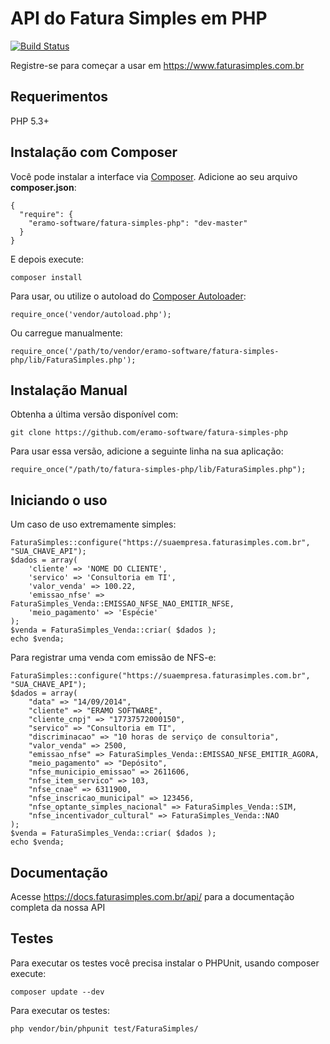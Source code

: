 API do Fatura Simples em PHP
========
[![Build Status](https://travis-ci.org/eramo-software/fatura-simples-php.svg?branch=master)](https://travis-ci.org/eramo-software/fatura-simples-php)

Registre-se para começar a usar em https://www.faturasimples.com.br

Requerimentos
------------

PHP 5.3+

Instalação com Composer
------------

Você pode instalar a interface via [Composer](http://getcomposer.org/). Adicione ao seu arquivo **composer.json**:

    {
      "require": {
        "eramo-software/fatura-simples-php": "dev-master"
      }
    }
    
E depois execute:

    composer install

Para usar, ou utilize o autoload do [Composer Autoloader](https://getcomposer.org/doc/00-intro.md#autoloading):

    require_once('vendor/autoload.php');
    
Ou carregue manualmente:

    require_once('/path/to/vendor/eramo-software/fatura-simples-php/lib/FaturaSimples.php');

Instalação Manual
------------

Obtenha a última versão disponível com:

    git clone https://github.com/eramo-software/fatura-simples-php

Para usar essa versão, adicione a seguinte linha na sua aplicação:

    require_once("/path/to/fatura-simples-php/lib/FaturaSimples.php");

Iniciando o uso
------------

Um caso de uso extremamente simples:

    FaturaSimples::configure("https://suaempresa.faturasimples.com.br", "SUA_CHAVE_API");
    $dados = array(
        'cliente' => 'NOME DO CLIENTE',
        'servico' => 'Consultoria em TI',
        'valor_venda' => 100.22,
        'emissao_nfse' => FaturaSimples_Venda::EMISSAO_NFSE_NAO_EMITIR_NFSE,
        'meio_pagamento' => 'Espécie'
    );
    $venda = FaturaSimples_Venda::criar( $dados );
    echo $venda;

Para registrar uma venda com emissão de NFS-e:

    FaturaSimples::configure("https://suaempresa.faturasimples.com.br", "SUA_CHAVE_API");
    $dados = array(
        "data" => "14/09/2014",
        "cliente" => "ERAMO SOFTWARE",
        "cliente_cnpj" => "17737572000150",
        "servico" => "Consultoria em TI",
        "discriminacao" => "10 horas de serviço de consultoria",
        "valor_venda" => 2500,
        "emissao_nfse" => FaturaSimples_Venda::EMISSAO_NFSE_EMITIR_AGORA,
        "meio_pagamento" => "Depósito",
        "nfse_municipio_emissao" => 2611606,
        "nfse_item_servico" => 103,
        "nfse_cnae" => 6311900,
        "nfse_inscricao_municipal" => 123456,
        "nfse_optante_simples_nacional" => FaturaSimples_Venda::SIM,
        "nfse_incentivador_cultural" => FaturaSimples_Venda::NAO
    );
    $venda = FaturaSimples_Venda::criar( $dados );
    echo $venda;


Documentação
------------

Acesse https://docs.faturasimples.com.br/api/ para a documentação completa da nossa API

Testes
------------

Para executar os testes você precisa instalar o PHPUnit, usando composer execute:

    composer update --dev

Para executar os testes:

    php vendor/bin/phpunit test/FaturaSimples/




